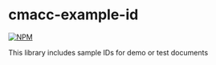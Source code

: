 # cmacc-example-id

[![NPM](https://nodei.co/npm/cmacc-example-id.png?compact=true)](https://nodei.co/npm/cmacc-example-id/)

This library includes sample IDs for demo or test documents
